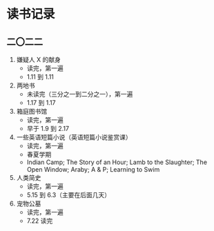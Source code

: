 # 读书记录


## 二〇二二
1. 嫌疑人 X 的献身
	- 读完，第一遍
	- 1.11 到 1.11
2. 两地书
	- 未读完（三分之一到二分之一），第一遍
	- 1.17 到 1.17
3. 箱庭图书馆
	- 读完，第一遍
	- 早于 1.9 到 2.17
4. 一些英语短篇小说（英语短篇小说鉴赏课）
	- 读完，第一遍
	- 春夏学期
	- Indian Camp; The Story of an Hour; Lamb to the Slaughter; The Open Window; Araby; A & P; Learning to Swim
5. 人类简史
	- 读完，第一遍
	- 5.15 到 6.3（主要在后面几天）
6. 宠物公墓
	- 读完，第一遍
	- 7.22 读完
